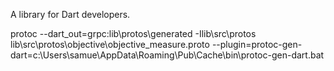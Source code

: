A library for Dart developers.

protoc --dart_out=grpc:lib\protos\generated -Ilib\src\protos lib\src\protos\objective\objective_measure.proto --plugin=protoc-gen-dart=c:\Users\samue\AppData\Roaming\Pub\Cache\bin\protoc-gen-dart.bat